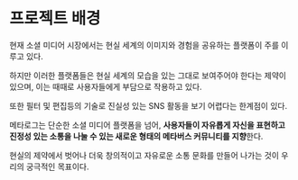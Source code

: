 # 프로젝트 배경

현재 소셜 미디어 시장에서는 현실 세계의 이미지와 경험을 공유하는 플랫폼이 주를 이루고 있다.

하지만 이러한 플랫폼들은 현실 세계의 모습을 있는 그대로 보여주어야 한다는 제약이 있으며, 이는 때때로 사용자들에게 부담으로 작용하고 있다.&#x20;

또한 필터 및 편집등의 기술로 진실성 있는 SNS 활동을 보기 어렵다는 한계점이 있다.&#x20;

메타로그는 단순한 소셜 미디어 플랫폼을 넘어, **사용자들이 자유롭게 자신을 표현하고 진정성 있는 소통을 나눌 수 있는 새로운 형태의 메타버스 커뮤니티를 지향**한다.&#x20;

현실의 제약에서 벗어나 더욱 창의적이고 자유로운 소통 문화를 만들어 나가는 것이 우리의 궁극적인 목표이다.
